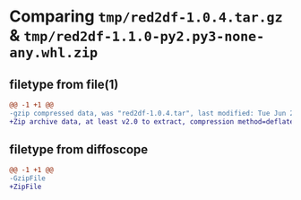 # Comparing `tmp/red2df-1.0.4.tar.gz` & `tmp/red2df-1.1.0-py2.py3-none-any.whl.zip`

## filetype from file(1)

```diff
@@ -1 +1 @@
-gzip compressed data, was "red2df-1.0.4.tar", last modified: Tue Jun 21 09:06:50 2022, max compression
+Zip archive data, at least v2.0 to extract, compression method=deflate
```

## filetype from diffoscope

```diff
@@ -1 +1 @@
-GzipFile
+ZipFile
```

